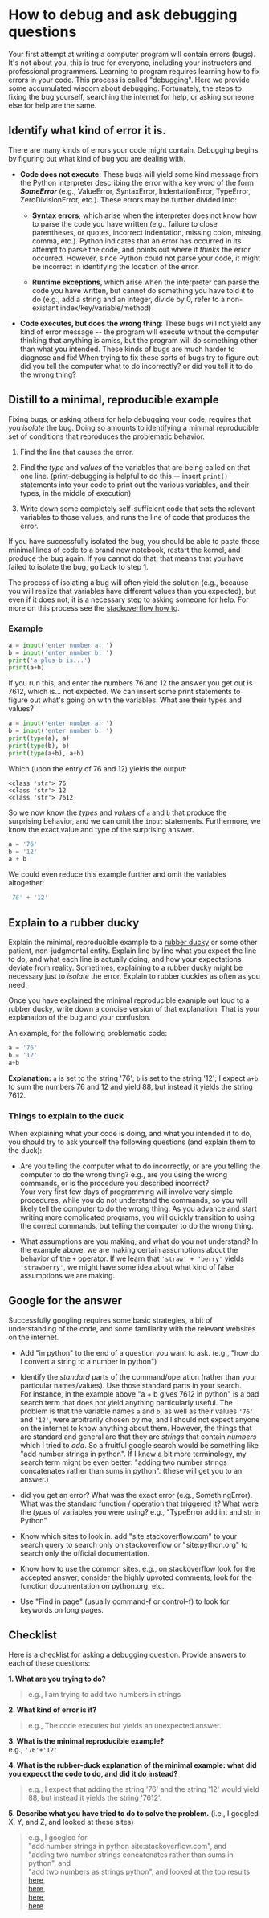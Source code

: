 # How to debug and ask debugging questions

Your first attempt at writing a computer program will contain errors (bugs).  It's not about you, this is true for everyone, including your instructors and professional programmers.  Learning to program requires learning how to fix errors in your code.  This process is called "debugging".  Here we provide some accumulated wisdom about debugging.  Fortunately, the steps to fixing the bug yourself, searching the internet for help, or asking someone else for help are the same.  

## Identify what kind of error it is.

There are many kinds of errors your code might contain.  Debugging begins by figuring out what kind of bug you are dealing with.    

- **Code does not execute**: These bugs will yield some kind message from the Python interpreter describing the error with a key word of the form ***SomeError*** (e.g., ValueError, SyntaxError, IndentationError, TypeError, ZeroDivisionError, etc.).   These errors may be further divided into:  

    - **Syntax errors**, which arise when the interpreter does not know how to parse the code you have written (e.g., failure to close parentheses, or quotes, incorrect indentation, missing colon, missing comma, etc.).  Python indicates that an error has occurred in its attempt to parse the code, and points out where it *thinks* the error occurred.  However, since Python could not parse your code, it might be incorrect in identifying the location of the error.     

    - **Runtime exceptions**, which arise when the interpreter can parse the code you have written, but cannot do something you have told it to do (e.g., add a string and an integer, divide by 0, refer to a non-existant index/key/variable/method)     

- **Code executes, but does the wrong thing**: These bugs will not yield any kind of error message -- the program will execute without the computer thinking that anything is amiss, but the program will do something other than what you intended.  These kinds of bugs are much harder to diagnose and fix!  When trying to fix these sorts of bugs try to figure out: did you tell the computer what to do incorrectly?  or did you tell it to do the wrong thing? 


## Distill to a minimal, reproducible example

Fixing bugs, or asking others for help debugging your code, requires that you *isolate* the bug.  Doing so amounts to identifying a minimal reproducible set of conditions that reproduces the problematic behavior.  

1. Find the line that causes the error.
     
1. Find the *type* and *values* of the variables that are being called on that one line. (print-debugging is helpful to do this -- insert `print()` statements into your code to print out the various variables, and their types, in the middle of execution)   
   
1. Write down some completely self-sufficient code that sets the relevant variables to those values, and runs the line of code that produces the error.  
   
If you have successfully isolated the bug, you should be able to paste those minimal lines of code to a brand new notebook, restart the kernel, and produce the bug again.  If you cannot do that, that means that you have failed to isolate the bug, go back to step 1.  

The process of isolating a bug will often yield the solution (e.g., because you will realize that variables have different values than you expected), but even if it does not, it is a necessary step to asking someone for help.  For more on this process see the [stackoverflow how to](https://stackoverflow.com/help/minimal-reproducible-example).

### Example

```Python
a = input('enter number a: ')
b = input('enter number b: ')
print('a plus b is...')
print(a+b)
```

If you run this, and enter the numbers 76 and 12 the answer you get out is 7612, which is... not expected.  We can insert some print statements to figure out what's going on with the variables.  What are their types and values?

```Python
a = input('enter number a: ')
b = input('enter number b: ')
print(type(a), a)
print(type(b), b)
print(type(a+b), a+b)
```

Which (upon the entry of 76 and 12) yields the output: 
```
<class 'str'> 76
<class 'str'> 12
<class 'str'> 7612
```

So we now know the *types* and *values* of `a` and `b` that produce the surprising behavior, and we can omit the `input` statements.  Furthermore, we know the exact value and type of the surprising answer.   

```Python
a = '76'
b = '12'
a + b
```

We could even reduce this example further and omit the variables altogether:

```Python
'76' + '12'
```

## Explain to a rubber ducky

Explain the minimal, reproducible example to a [rubber ducky](https://en.wikipedia.org/wiki/Rubber_duck_debugging) or some other patient, non-judgmental entity.  Explain line by line what you expect the line to do, and what each line is actually doing, and how your expectations deviate from reality.  Sometimes, explaining to a rubber ducky might be necessary just to *isolate* the error.  Explain to rubber duckies as often as you need.    

Once you have explained the minimal reproducible example out loud to a rubber ducky, write down a concise version of that explanation.  That is your explanation of the bug and your confusion.  

An example, for the following problematic code:

```Python
a = '76'
b = '12'
a+b
```
**Explanation:** `a` is set to the string '76'; `b` is set to the string '12'; I expect `a+b` to sum the numbers 76 and 12 and yield 88, but instead it yields the string 7612. 

### Things to explain to the duck

When explaining what your code is doing, and what you intended it to do, you should try to ask yourself the following questions (and explain them to the duck):

- Are you telling the computer what to do incorrectly, or are you telling the computer to do the wrong thing? e.g., are you using the wrong commands, or is the procedure you described incorrect?   
  Your very first few days of programming will involve very simple procedures, while you do not understand the commands, so you will likely tell the computer to do the wrong thing.  As you advance and start writing more complicated programs, you will quickly transition to using the correct commands, but telling the computer to do the wrong thing.

- What assumptions are you making, and what do you not understand?  In the example above, we are making certain assumptions about the behavior of the `+` operator.  If we learn that `'straw' + 'berry'` yields `'strawberry'`, we might have some idea about what kind of false assumptions we are making. 


## Google for the answer

Successfully googling requires some basic strategies, a bit of understanding of the code, and some familiarity with the relevant websites on the internet.  

- Add "in python" to the end of a question you want to ask.  (e.g., "how do I convert a string to a number in python")

- Identify the *standard* parts of the command/operation (rather than your particular names/values). Use those standard parts in your search.   
  For instance, in the example above "a + b gives 7612 in python" is a bad search term that does not yield anything particularly useful.  The problem is that the variable names `a` and `b`, as well as their values `'76'` and `'12'`, were arbitrarily chosen by me, and I should not expect anyone on the internet to know anything about them.  However, the things that are standard and general are that they are *strings* that contain *numbers* which I tried to *add*.   So a fruitful google search would be something like "add number strings in python".  If I knew a bit more terminology, my search term might be even better: "adding two number strings concatenates rather than sums in python".  (these will get you to an answer.)
  
- did you get an error?  What was the exact error (e.g., SomethingError).  What was the standard function / operation that triggered it?  What were the *types* of variables you were using?  e.g., "TypeError add int and str in Python"  

- Know which sites to look in.  add "site:stackoverflow.com" to your search query to search only on stackoverflow or "site:python.org" to search only the official documentation.  

- Know how to use the common sites.  e.g., on stackoverflow look for the accepted answer, consider the highly upvoted comments, look for the function documentation on python.org, etc.

- Use "Find in page" (usually command-f or control-f) to look for keywords on long pages.

## Checklist

Here is a checklist for asking a debugging question.  Provide answers to each of these questions:

**1. What are you trying to do?**   
> e.g., I am trying to add two numbers in strings

**2. What kind of error is it?**     
> e.g., The code executes but yields an unexpected answer.

**3. What is the minimal reproducible example?**   
e.g., `'76'+'12'` 

**4. What is the rubber-duck explanation of the minimal example: what did you expecct the code to do, and did it do instead?**   
> e.g., I expect that adding the string '76' and the string '12' would yield 88, but instead it yields the string '7612'.

**5. Describe what you have tried to do to solve the problem.** (i.e., I googled X, Y, and Z, and looked at these sites)   
> e.g., I googled for    
> "add number strings in python site:stackoverflow.com", and   
> "adding two number strings concatenates rather than sums in python", and   
> "add two numbers as strings python", and looked at the top results   
> [here](https://stackoverflow.com/questions/11999228/python-adding-number-to-string),   
> [here](https://www.tutorialspoint.com/program-to-add-two-numbers-represented-as-strings-in-python),   
> [here](https://docs.python.org/3/tutorial/introduction.html),   
> [here](https://www.tutorialspoint.com/program-to-add-two-numbers-represented-as-strings-in-python).

